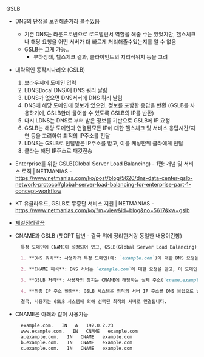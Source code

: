 GSLB

- DNS의 단점을 보완해준거라 볼수있음
  - 기존 DNS는 라운드로빈으로 로드밸런서 역할을 해줄 수는 있었지만, 헬스체크나 해당 요청을 어떤 서버가 더 빠르게 처리해줄수있는지를 알 수 없음
  - GSLB는 그게 가능..
    - 부하상태, 헬스체크 결과, 클라이언트의 지리적위치 등을 고려
- 대략적인 동작시나리오 (GSLB)
  1. 브라우저에 도메인 입력
  2. LDNS(local DNS)에 DNS 쿼리 날림
  3. LDNS가 없으면 DNS서버에 DNS 쿼리 날림
  4. DNS에 해당 도메인에 정보가 있으면, 정보를 포함한 응답을 반환 (GSLB를 사용하기에, GSLB한테 물어볼 수 있도록 GSLB의 IP를 반환) 
  5. 다시 LDNS는 DNS로 부터 받은 정보를 기반으로 GSLB에 IP 요청
  6. GSLB는 해당 도메인과 연결된모든 IP에 대한 헬스체크 및 서비스 응답시간/지연 등을 고려하여 최적의 IP주소를 전달
  7. LDNS는 GSLB로 전달받은 IP주소를 받고, 이를 캐싱한뒤 클라에게 전달
  8. 클라는 해당 IP주소로 패킷전송


- Enterprise를 위한 GSLB(Global Server Load Balancing) - 1편: 개념 및 서비스 로직 | NETMANIAS - https://www.netmanias.com/ko/post/blog/5620/dns-data-center-gslb-network-protocol/global-server-load-balancing-for-enterprise-part-1-concept-workflow
- KT 유클라우드, GSLB로 무중단 서비스 지원 | NETMANIAS - https://www.netmanias.com/ko/?m=view&id=blog&no=5617&kw=gslb
- [제일정리깔끔](https://haeunyah.tistory.com/m/115)


- CNAME과 GSLB (챗GPT 답변 - 결국 위에 정리한거랑 동일한 내용이긴함)
  ```md
    특정 도메인에 CNAME이 설정되어 있고, GSLB(Global Server Load Balancing)를 사용하고 있다면, 일반적으로 다음과 같은 과정이 일어납니다:

    1. **DNS 쿼리**: 사용자가 특정 도메인(예: `example.com`)에 대한 DNS 요청을 보냅니다.

    2. **CNAME 해석**: DNS 서버는 `example.com`에 대한 요청을 받고, 이 도메인에 설정된 CNAME 레코드(예: `cname.example.com`)를 반환합니다.

    3. **GSLB 처리**: 사용자의 장치는 CNAME에 해당하는 실제 주소(`cname.example.com`)에 대한 새로운 DNS 요청을 보냅니다. 이때 GSLB 시스템이 활성화되어 있다면, GSLB는 사용자의 위치, 서버 상태 등을 고려하여 적절한 서버의 IP 주소를 결정합니다.

    4. **최종 IP 주소 반환**: GSLB 시스템은 최적의 서버 IP 주소를 DNS 응답으로 반환합니다.

    결국, 사용자는 GSLB 시스템에 의해 선택된 최적의 서버로 연결됩니다.
  ```
  
- CNAME은 아래와 같이 사용가능
  ```md
    example.com.   IN   A   192.0.2.23
    www.example.com.   IN   CNAME   example.com
    a.example.com.   IN   CNAME   example.com
    b.example.com.   IN   CNAME   example.com
    c.example.com.   IN   CNAME   example.com
  ```

